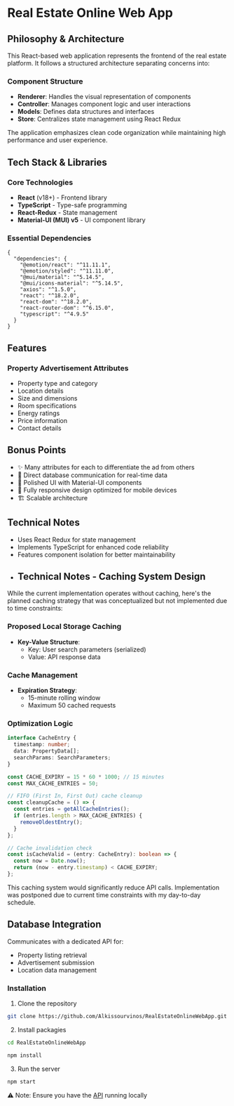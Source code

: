 # Real Estate Online Web App

## Philosophy & Architecture
This React-based web application represents the frontend of the real estate platform. It follows a structured architecture separating concerns into:

### Component Structure
- **Renderer**: Handles the visual representation of components
- **Controller**: Manages component logic and user interactions
- **Models**: Defines data structures and interfaces
- **Store**: Centralizes state management using React Redux

The application emphasizes clean code organization while maintaining high performance and user experience.

## Tech Stack & Libraries

### Core Technologies
- **React** (v18+) - Frontend library
- **TypeScript** - Type-safe programming
- **React-Redux** - State management
- **Material-UI (MUI) v5** - UI component library

### Essential Dependencies
```
{
  "dependencies": {
    "@emotion/react": "^11.11.1",
    "@emotion/styled": "^11.11.0",
    "@mui/material": "^5.14.5",
    "@mui/icons-material": "^5.14.5",
    "axios": "^1.5.0",
    "react": "^18.2.0",
    "react-dom": "^18.2.0",
    "react-router-dom": "^6.15.0",
    "typescript": "^4.9.5"
  }
}
```

## Features

### Property Advertisement Attributes
- Property type and category
- Location details
- Size and dimensions
- Room specifications
- Energy ratings
- Price information
- Contact details

## Bonus Points
- ✨ Many attributes for each to differentiate the ad from others 
- 🔄 Direct database communication for real-time data
- 🎨 Polished UI with Material-UI components
- 📱  Fully responsive design optimized for mobile devices
- 🏗️ Scalable architecture

## Technical Notes
- Uses React Redux for state management
- Implements TypeScript for enhanced code reliability
- Features component isolation for better maintainability
- ## Technical Notes - Caching System Design
While the current implementation operates without caching, here's the planned caching strategy that was conceptualized but not implemented due to time constraints:

### Proposed Local Storage Caching
- **Key-Value Structure**: 
  - Key: User search parameters (serialized)
  - Value: API response data
  
### Cache Management
- **Expiration Strategy**:
  - 15-minute rolling window
  - Maximum 50 cached requests
  
### Optimization Logic
```typescript
interface CacheEntry {
  timestamp: number;
  data: PropertyData[];
  searchParams: SearchParameters;
}

const CACHE_EXPIRY = 15 * 60 * 1000; // 15 minutes
const MAX_CACHE_ENTRIES = 50;

// FIFO (First In, First Out) cache cleanup
const cleanupCache = () => {
  const entries = getAllCacheEntries();
  if (entries.length > MAX_CACHE_ENTRIES) {
    removeOldestEntry();
  }
};

// Cache invalidation check
const isCacheValid = (entry: CacheEntry): boolean => {
  const now = Date.now();
  return (now - entry.timestamp) < CACHE_EXPIRY;
};
```
This caching system would significantly reduce API calls. Implementation was postponed due to current time constraints with my day-to-day schedule.

## Database Integration
Communicates with a dedicated API for:
- Property listing retrieval
- Advertisement submission
- Location data management

### Installation
1. Clone the repository
```bash
git clone https://github.com/Alkissourvinos/RealEstateOnlineWebApp.git
```
2. Install packagies
```bash
cd RealEstateOnlineWebApp
```
```bash
npm install
```
3. Run the server
```bash
npm start
```
⚠️ Note: Ensure you have the [API](https://github.com/Alkissourvinos/RealEastetOnlineAPI) running locally 
